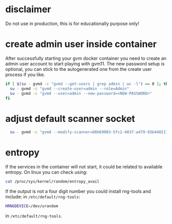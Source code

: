 # disclaimer

Do not use in production, this is for educationally purpose only!

# create admin user inside container

After successfully starting your gvm docker container you need to create an admin user account to start playing with gvm11. The new password setup is optional, you can stick to the autogenerated one from the create user process if you like.

```bash
if [ $(su - gvmd -c "gvmd --get-users | grep admin | wc -l") == 0 ]; then
  su - gvmd -c "gvmd --create-user=admin --role=Admin"
  su - gvmd -c "gvmd --user=admin --new-password=<NEW-PASSWORD>"
fi
```

# adjust default scanner socket 

```bash
  su - gvmd -c "gvmd --modify-scanner=08b69003-5fc2-4037-a479-93b440211c73 --scanner-host=/tmp/ospd.sock"
```

# entropy

If the services in the container will not start, it could be related to available entropy. On linux you can check using:

```bash
cat /proc/sys/kernel/random/entropy_avail
```

If the output is not a four digit number you could install rng-tools and include: in `/etc/default/rng-tools`:

```bash
HRNGDEVICE=/dev/urandom
```

in `/etc/default/rng-tools`.
